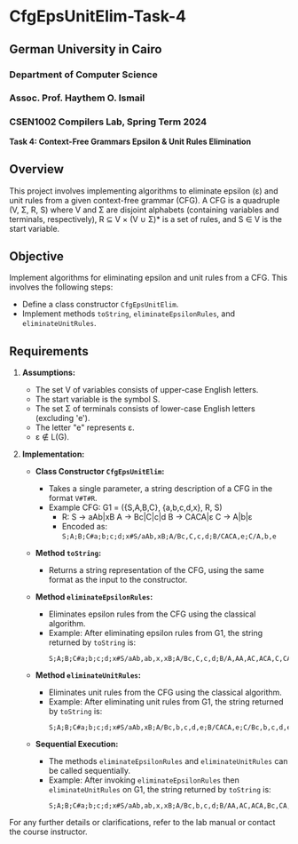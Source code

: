 # CfgEpsUnitElim-Task-4

## German University in Cairo
### Department of Computer Science
### Assoc. Prof. Haythem O. Ismail

### CSEN1002 Compilers Lab, Spring Term 2024
**Task 4: Context-Free Grammars Epsilon & Unit Rules Elimination**

## Overview
This project involves implementing algorithms to eliminate epsilon (ε) and unit rules from a given context-free grammar (CFG). A CFG is a quadruple (V, Σ, R, S) where V and Σ are disjoint alphabets (containing variables and terminals, respectively), R ⊆ V × (V ∪ Σ)* is a set of rules, and S ∈ V is the start variable.

## Objective
Implement algorithms for eliminating epsilon and unit rules from a CFG. This involves the following steps:
- Define a class constructor `CfgEpsUnitElim`.
- Implement methods `toString`, `eliminateEpsilonRules`, and `eliminateUnitRules`.

## Requirements

1. **Assumptions:**
   - The set V of variables consists of upper-case English letters.
   - The start variable is the symbol S.
   - The set Σ of terminals consists of lower-case English letters (excluding 'e').
   - The letter "e" represents ε.
   - ε ∉ L(G).

2. **Implementation:**
   - **Class Constructor `CfgEpsUnitElim`:**
     - Takes a single parameter, a string description of a CFG in the format `V#T#R`.
     - Example CFG: G1 = ({S,A,B,C}, {a,b,c,d,x}, R, S)
       - R: S → aAb|xB
              A → Bc|C|c|d
              B → CACA|ε
              C → A|b|ε
       - Encoded as: `S;A;B;C#a;b;c;d;x#S/aAb,xB;A/Bc,C,c,d;B/CACA,e;C/A,b,e`

   - **Method `toString`:**
     - Returns a string representation of the CFG, using the same format as the input to the constructor.

   - **Method `eliminateEpsilonRules`:**
     - Eliminates epsilon rules from the CFG using the classical algorithm.
     - Example: After eliminating epsilon rules from G1, the string returned by `toString` is:
       ```
       S;A;B;C#a;b;c;d;x#S/aAb,ab,x,xB;A/Bc,C,c,d;B/A,AA,AC,ACA,C,CA,CAA,CAC,CACA,CC,CCA;C/A,b
       ```

   - **Method `eliminateUnitRules`:**
     - Eliminates unit rules from the CFG using the classical algorithm.
     - Example: After eliminating unit rules from G1, the string returned by `toString` is:
       ```
       S;A;B;C#a;b;c;d;x#S/aAb,xB;A/Bc,b,c,d,e;B/CACA,e;C/Bc,b,c,d,e
       ```

   - **Sequential Execution:**
     - The methods `eliminateEpsilonRules` and `eliminateUnitRules` can be called sequentially.
     - Example: After invoking `eliminateEpsilonRules` then `eliminateUnitRules` on G1, the string returned by `toString` is:
       ```
       S;A;B;C#a;b;c;d;x#S/aAb,ab,x,xB;A/Bc,b,c,d;B/AA,AC,ACA,Bc,CA,CAA,CAC,CACA,CC,CCA,b,c,d;C/Bc,b,c,d
       ```

For any further details or clarifications, refer to the lab manual or contact the course instructor.
